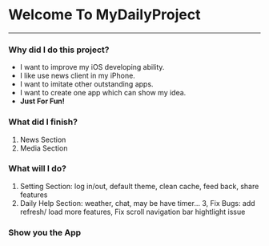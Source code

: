 # Welcome To MyDailyProject
***
### Why did I do this project?
* I want to improve my iOS developing ability.
* I like use news client in my iPhone.
* I want to imitate other outstanding apps.
* I want to create one app which can show my idea.
* **Just For Fun!**

### What did I finish?
1. News Section
2. Media Section

### What will I do?
1. Setting Section: log in/out, default theme, clean cache, feed back, share features
2. Daily Help Section: weather, chat, may be have timer...
3, Fix Bugs:  add refresh/ load more features, Fix scroll navigation bar hightlight issue

### Show you the App



